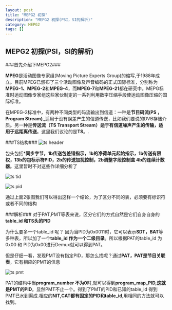 ```yaml
---
layout: post
title: "MEPG2 初探"
description: "MEPG2 初探(PSI，SI的解析)"
category: MEPG2
tags: []
---
```


## MEPG2 初探(PSI，SI的解析) ##

###首先介绍下MEPG2###

**MPEG**是活动图像专家组(Moving Picture Experts Group)的缩写,于1988年成立。目前MPEG已颁布了三个活动图像及声音编码的正式国际标准，分别称为**MPEG-1、MPEG-2**和**MPEG-4**，而**MPEG-7**和**MPEG-21**都在研究中。MEPG标准时运动图像专家组这些家伙制定的一系列利用数字压缩手段使运动图像压缩的国际标准。

在MPEG-2标准中，有两种不同类型的码流输出到信道：一种是**节目码流(PS ，Program Stream)**,,适用于没有误差产生的信道传送，比如我们要说的DVB存储介质。另一种是**传送流（TS Transport Stream）**适于有**信道噪声产生的传输，适用于远距离传送**。这里我们议论的是**TS**。.

###TS结构###
![ts header](http://i.imgur.com/sTSoDk2.png)

包头包括***同步字节，1b传送包差错指示，1b的净荷单元起始指示，1b传送有限权，13b的包标示符PID，2b的传送加扰控制，2b调整字段控制盒 4b的连续计数器**。这里暂时不对这些作详细分析了

![ts tid](http://192.168.233.128:8090/static/blog/img/ts_pid.png)

![ts pid](http://192.168.233.128:8090/static/blog/img/ts_tid.png)

通过上面2张图我们可以得出这样一个结论，为了区分不同的表，必须要有标识符或者不同的结构

###解析###
对于PAT,PMT等表来说，区分它们的方式自然是它们自身自身的**table\_id 和TS头的PID**

为什么要多一个table\_id 呢？ 因为当PID为0x0011时，它可以表示**SDT，BAT**等多种表，所以加了一个**table\_id 作为一个二级目录**。所以根据PAT的table\_id 为0x00 和 PID为0x00进行Demux就可以得到PAT。


但是仔细一看，发现PMT没有指定PID，那怎么找呢？通过**PAT，PAT是节目关联表**，它有相应的PMT的信息

![ts pmt](http://192.168.233.128:8090/static/blog/img/ts_pmt.png)

PAT的结构中当**program\_number 不为0**时,就可以得到**program\_map\_PID,这就是PMT的PID**。显然PMT不止一个。得到了PMT的PID和已知的table\_id 得到PMT已水到渠成.相应的**NIT,CAT都有固定的PID和table\_id**,用相同的方法就可以找到。

